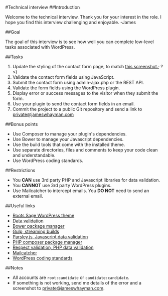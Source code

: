 #Technical interview
##Introduction
<p>Welcome to the technical interview. Thank you for your interest in the role. I hope you find this interview challenging and enjoyable. -James</p>

##Goal
<p>The goal of this interview is to see how well you can complete low-level tasks associated with WordPress.</p>

##Tasks
1. Update the styling of the contact form page, to match [this screenshot.]('wp-content/themes/technical_interview/assets/images/contact-page-example.png'); ?>)
1. Validate the contact form fields using JavaScript.
1. Submit the contact form using admin-ajax.php or the REST API.
1. Validate the form fields using the WordPress plugin.
1. Display error or success messages to the visitor when they submit the form.
1. Use your plugin to send the contact form fields in an email.
1. Commit the project to a public Git repository and send a link to [private@jameswhayman.com](mailto:private@jameswhayman.com)

##Bonus points

* Use Composer to manage your plugin's dependencies.
* Use Bower to manage your Javascript dependencies.
* Use the build tools that come with the installed theme.
* Use separate directories, files and comments to keep your code clean and understandable.
* Use WordPress coding standards.


##Restrictions

* You **CAN** use 3rd party PHP and Javascript libraries for data validation.
* You **CANNOT** use 3rd party WordPress plugins.
* Use Mailcatcher to intercept emails. You **DO NOT** need to send an external email.


##Useful links

* [Roots Sage WordPress theme](https://github.com/roots/sage)
* [Data validation](https://developer.wordpress.org/plugins/security/data-validation/)
* [Bower package manager](https://bower.io/)
* [Gulp, streaming builds](http://gulpjs.com/)
* [Parsley.js, Javascript data validation](http://parsleyjs.org/)
* [PHP composer package manager](https://getcomposer.org/)
* [Respect validation, PHP data validation](https://github.com/Respect/Validation)
* [Mailcatcher](https://mailcatcher.me/)
* [WordPress coding standards](https://codex.wordpress.org/WordPress_Coding_Standards)


##Notes

* All accounts are `root:candidate` or `candidate:candidate`.
* If something is not working, send me details of the error and a screenshot to [private@jameswhayman.com](mailto:private@jameswhayman.com).
